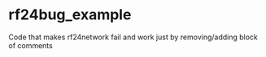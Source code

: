# rf24bug_example
Code that makes rf24network fail and work just by removing/adding block of comments
